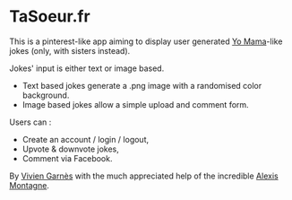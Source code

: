 # TaSoeur.fr

This is a pinterest-like app aiming to display user generated [Yo Mama](http://www.urbandictionary.com/define.php?term=yo%20mama)-like jokes (only, with sisters instead).

Jokes' input is either text or image based. 
- Text based jokes generate a .png image with a randomised color background.
- Image based jokes allow a simple upload and comment form.

Users can :
- Create an account / login / logout,
- Upvote & downvote jokes,
- Comment via Facebook.

By [Vivien Garnès](https://viviengarnes.com) with the much appreciated help of the incredible [Alexis Montagne](https://github.com/AlexisMontagne). 